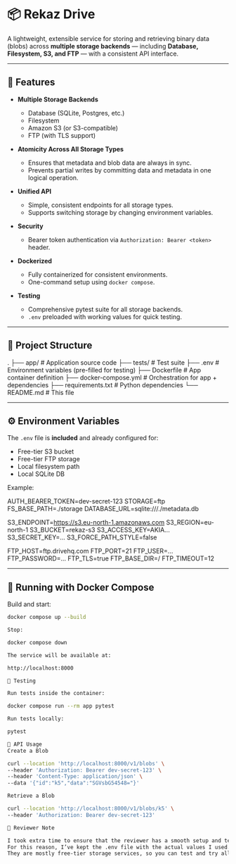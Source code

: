 # 📦 Rekaz Drive

A lightweight, extensible service for storing and retrieving binary data (blobs) across **multiple storage backends** — including **Database, Filesystem, S3, and FTP** — with a consistent API interface.

---

## 🚀 Features

- **Multiple Storage Backends**
  - Database (SQLite, Postgres, etc.)
  - Filesystem
  - Amazon S3 (or S3-compatible)
  - FTP (with TLS support)

- **Atomicity Across All Storage Types**
  - Ensures that metadata and blob data are always in sync.
  - Prevents partial writes by committing data and metadata in one logical operation.

- **Unified API**
  - Simple, consistent endpoints for all storage types.
  - Supports switching storage by changing environment variables.

- **Security**
  - Bearer token authentication via `Authorization: Bearer <token>` header.

- **Dockerized**
  - Fully containerized for consistent environments.
  - One-command setup using `docker compose`.

- **Testing**
  - Comprehensive pytest suite for all storage backends.
  - `.env` preloaded with working values for quick testing.

---

## 📂 Project Structure

.
├── app/ # Application source code
├── tests/ # Test suite
├── .env # Environment variables (pre-filled for testing)
├── Dockerfile # App container definition
├── docker-compose.yml # Orchestration for app + dependencies
├── requirements.txt # Python dependencies
└── README.md # This file


---

## ⚙️ Environment Variables

The `.env` file is **included** and already configured for:
- Free-tier S3 bucket
- Free-tier FTP storage
- Local filesystem path
- Local SQLite DB

Example:

AUTH_BEARER_TOKEN=dev-secret-123
STORAGE=ftp
FS_BASE_PATH=./storage
DATABASE_URL=sqlite:///./metadata.db

S3_ENDPOINT=https://s3.eu-north-1.amazonaws.com
S3_REGION=eu-north-1
S3_BUCKET=rekaz-s3
S3_ACCESS_KEY=AKIA...
S3_SECRET_KEY=...
S3_FORCE_PATH_STYLE=false

FTP_HOST=ftp.drivehq.com
FTP_PORT=21
FTP_USER=...
FTP_PASSWORD=...
FTP_TLS=true
FTP_BASE_DIR=/
FTP_TIMEOUT=12


---

## 🐳 Running with Docker Compose

Build and start:
```bash
docker compose up --build

Stop:

docker compose down

The service will be available at:

http://localhost:8000

🧪 Testing

Run tests inside the container:

docker compose run --rm app pytest

Run tests locally:

pytest

📡 API Usage
Create a Blob

curl --location 'http://localhost:8000/v1/blobs' \
--header 'Authorization: Bearer dev-secret-123' \
--header 'Content-Type: application/json' \
--data '{"id":"k5","data":"SGVsbG54548="}'

Retrieve a Blob

curl --location 'http://localhost:8000/v1/blobs/k5' \
--header 'Authorization: Bearer dev-secret-123'

📝 Reviewer Note

I took extra time to ensure that the reviewer has a smooth setup and testing experience.
For this reason, I’ve kept the .env file with the actual values I used.
They are mostly free-tier storage services, so you can test and try all functionality right away without any additional configuration or setup steps.